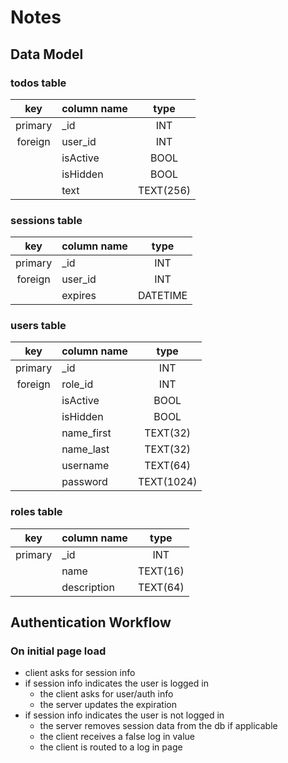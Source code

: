 # Notes

## Data Model

### todos table

|   key   | column name |   type    |
| :-----: | ----------- | :-------: |
| primary | \_id        |    INT    |
| foreign | user_id     |    INT    |
|         | isActive    |   BOOL    |
|         | isHidden    |   BOOL    |
|         | text        | TEXT(256) |

### sessions table

|   key   | column name |   type   |
| :-----: | ----------- | :------: |
| primary | \_id        |   INT    |
| foreign | user_id     |   INT    |
|         | expires     | DATETIME |

### users table

|   key   | column name |    type    |
| :-----: | ----------- | :--------: |
| primary | \_id        |    INT     |
| foreign | role_id     |    INT     |
|         | isActive    |    BOOL    |
|         | isHidden    |    BOOL    |
|         | name_first  |  TEXT(32)  |
|         | name_last   |  TEXT(32)  |
|         | username    |  TEXT(64)  |
|         | password    | TEXT(1024) |

### roles table

|   key   | column name |   type   |
| :-----: | ----------- | :------: |
| primary | \_id        |   INT    |
|         | name        | TEXT(16) |
|         | description | TEXT(64) |

## Authentication Workflow

### On initial page load

- client asks for session info
- if session info indicates the user is logged in
  - the client asks for user/auth info
  - the server updates the expiration
- if session info indicates the user is not logged in
  - the server removes session data from the db if applicable
  - the client receives a false log in value
  - the client is routed to a log in page

